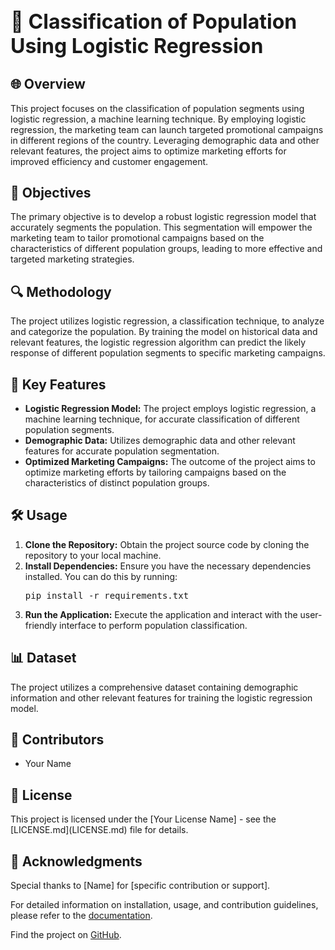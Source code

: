 <!DOCTYPE html>
<html>

<head>
  <!-- Styles for headings -->
  <style>
    h1 {
      font-size: 32px;
    }

    h2 {
      font-size: 24px;
    }

    h3 {
      font-size: 20px;
    }
  </style>
</head>

<body>
  <!-- Project Title -->
  <h1>👥 Classification of Population Using Logistic Regression</h1>

  <!-- Overview Section -->
  <h2>🌐 Overview</h2>
  <p>This project focuses on the classification of population segments using logistic regression, a machine learning technique. By employing logistic regression, the marketing team can launch targeted promotional campaigns in different regions of the country. Leveraging demographic data and other relevant features, the project aims to optimize marketing efforts for improved efficiency and customer engagement.</p>

  <!-- Objectives Section -->
  <h2>🎯 Objectives</h2>
  <p>The primary objective is to develop a robust logistic regression model that accurately segments the population. This segmentation will empower the marketing team to tailor promotional campaigns based on the characteristics of different population groups, leading to more effective and targeted marketing strategies.</p>

  <!-- Methodology Section -->
  <h2>🔍 Methodology</h2>
  <p>The project utilizes logistic regression, a classification technique, to analyze and categorize the population. By training the model on historical data and relevant features, the logistic regression algorithm can predict the likely response of different population segments to specific marketing campaigns.</p>

  <!-- Key Features Section -->
  <h2>🚀 Key Features</h2>
  <ul>
    <li><strong>Logistic Regression Model:</strong> The project employs logistic regression, a machine learning technique, for accurate classification of different population segments.</li>
    <li><strong>Demographic Data:</strong> Utilizes demographic data and other relevant features for accurate population segmentation.</li>
    <li><strong>Optimized Marketing Campaigns:</strong> The outcome of the project aims to optimize marketing efforts by tailoring campaigns based on the characteristics of distinct population groups.</li>
  </ul>

  <!-- Usage Section -->
  <h2>🛠️ Usage</h2>
  <ol>
    <li><strong>Clone the Repository:</strong> Obtain the project source code by cloning the repository to your local machine.</li>
    <li><strong>Install Dependencies:</strong> Ensure you have the necessary dependencies installed. You can do this by running:
      <pre>pip install -r requirements.txt</pre>
    </li>
    <li><strong>Run the Application:</strong> Execute the application and interact with the user-friendly interface to perform population classification.</li>
  </ol>

  <!-- Dataset Section -->
  <h2>📊 Dataset</h2>
  <p>The project utilizes a comprehensive dataset containing demographic information and other relevant features for training the logistic regression model.</p>

  <!-- Contributors Section -->
  <h2>👥 Contributors</h2>
  <ul>
    <li>Your Name</li>
    <!-- Add other contributors if applicable -->
  </ul>

  <!-- License Section -->
  <h2>📄 License</h2>
  <p>This project is licensed under the [Your License Name] - see the [LICENSE.md](LICENSE.md) file for details.</p>

  <!-- Acknowledgments Section -->
  <h2>🙏 Acknowledgments</h2>
  <p>Special thanks to [Name] for [specific contribution or support].</p>

  <!-- Documentation and GitHub Links -->
  <p>For detailed information on installation, usage, and contribution guidelines, please refer to the <a href="docs/README.md">documentation</a>.</p>
  <p>Find the project on <a href="https://github.com/your-username/your-repository">GitHub</a>.</p>

</body>

</html>
